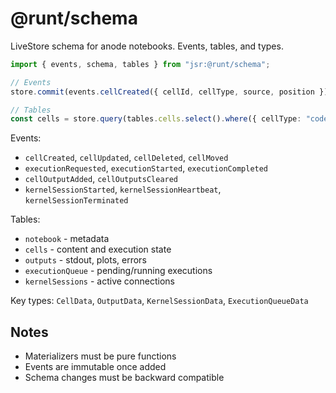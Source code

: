 # @runt/schema

LiveStore schema for anode notebooks. Events, tables, and types.

```typescript
import { events, schema, tables } from "jsr:@runt/schema";

// Events
store.commit(events.cellCreated({ cellId, cellType, source, position }));

// Tables
const cells = store.query(tables.cells.select().where({ cellType: "code" }));
```

Events:

- `cellCreated`, `cellUpdated`, `cellDeleted`, `cellMoved`
- `executionRequested`, `executionStarted`, `executionCompleted`
- `cellOutputAdded`, `cellOutputsCleared`
- `kernelSessionStarted`, `kernelSessionHeartbeat`, `kernelSessionTerminated`

Tables:

- `notebook` - metadata
- `cells` - content and execution state
- `outputs` - stdout, plots, errors
- `executionQueue` - pending/running executions
- `kernelSessions` - active connections

Key types: `CellData`, `OutputData`, `KernelSessionData`, `ExecutionQueueData`

## Notes

- Materializers must be pure functions
- Events are immutable once added
- Schema changes must be backward compatible
